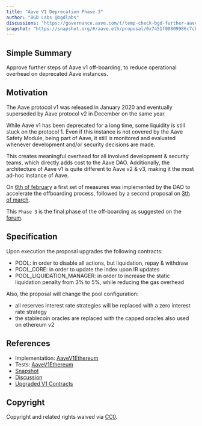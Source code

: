 ```yaml
---
title: "Aave V1 Deprecation Phase 3"
author: "BGD Labs @bgdlabs"
discussions: "https://governance.aave.com/t/temp-check-bgd-further-aave-v1-deprecation-strategy/15893/7"
snapshot: "https://snapshot.org/#/aave.eth/proposal/0x7451f00809986c7cb8cce7ef4587efdfedad06089ebf2851d64122d00b035d9c"
---
```


## Simple Summary

Approve further steps of Aave v1 off-boarding, to reduce operational overhead on deprecated Aave instances.

## Motivation

The Aave protocol v1 was released in January 2020 and eventually superseded by Aave protocol v2 in December on the same year.

While Aave v1 has been deprecated for a long time, some liquidity is still stuck on the protocol 1. Even if this instance is not covered by the Aave Safety Module, being part of Aave, it still is monitored and evaluated whenever development and/or security decisions are made.

This creates meaningful overhead for all involved development & security teams, which directly adds cost to the Aave DAO. Additionally, the architecture of Aave v1 is quite different to Aave v2 & v3, making it the most ad-hoc instance of Aave.

On [6th of february](https://vote.onaave.com/proposal/?proposalId=15) a first set of measures was implemented by the DAO to accelerate the offboarding process, followed by a second proposal on [3th of march](https://vote.onaave.com/proposal/?proposalId=37&ipfsHash=0xa451c9a2426267673fd125702c99581683426ca5ff1a003b07a3cd129ed30470).

This `Phase 3` is the final phase of the off-boarding as suggested on the [forum](https://governance.aave.com/t/temp-check-bgd-further-aave-v1-deprecation-strategy/15893/7).

## Specification

Upon execution the proposal upgrades the following contracts:

- POOL: in order to disable all actions, but liquidation, repay & withdraw
- POOL_CORE: in order to update the index upon IR updates
- POOL_LIQUIDATION_MANAGER: in order to increase the static liquidation penalty from 3% to 5%, while reducing the gas overhead

Also, the proposal will change the pool configuration:

- all reserves interest rate strategies will be replaced with a zero interest rate strategy
- the stablecoin oracles are replaced with the capped oracles also used on ethereum v2

## References

- Implementation: [AaveV1Ethereum](https://github.com/bgd-labs/aave-proposals-v3/blob/main/src/20240502_AaveV1Ethereum_AaveV1Deprecation/AaveV1Ethereum_AaveV1Deprecation_20240502.sol)
- Tests: [AaveV1Ethereum](https://github.com/bgd-labs/aave-proposals-v3/blob/main/src/20240502_AaveV1Ethereum_AaveV1Deprecation/AaveV1Ethereum_AaveV1Deprecation_20240502.t.sol)
- [Snapshot](https://snapshot.org/#/aave.eth/proposal/0x7451f00809986c7cb8cce7ef4587efdfedad06089ebf2851d64122d00b035d9c)
- [Discussion](https://governance.aave.com/t/temp-check-bgd-further-aave-v1-deprecation-strategy/15893/7)
- [Upgraded V1 Contracts](https://github.com/bgd-labs/v1-offboarding)

## Copyright

Copyright and related rights waived via [CC0](https://creativecommons.org/publicdomain/zero/1.0/).
